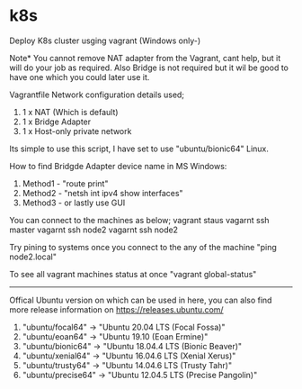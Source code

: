 # k8s
Deploy K8s cluster usging vagrant (Windows only-)

Note* You cannot remove NAT adapter from the Vagrant, cant help, but it will do your job as required. Also Bridge is not required but it wil be good to have one which you could later use it.

Vagrantfile Network configuration details used;
1. 1 x NAT (Which is default)
2. 1 x Bridge Adapter 
3. 1 x Host-only private network 

Its simple to use this script, I have set to use "ubuntu/bionic64" Linux.

How to find Bridgde Adapter device name in MS Windows:

1. Method1 - "route print" 
2. Method2 - "netsh int ipv4 show interfaces"
3. Method3 - or lastly use GUI

You can connect to the machines as below;
vagrant staus 
vagarnt ssh master
vagarnt ssh node2
vagarnt ssh node2

Try pining to systems once you connect to the any of the machine 
"ping node2.local"

To see all vagrant machines status at once
"vagrant global-status"


----------------------------

Offical Ubuntu version on which can be used in here, you can also find more release information on https://releases.ubuntu.com/

1. "ubuntu/focal64"   -> "Ubuntu 20.04 LTS (Focal Fossa)"
2. "ubuntu/eoan64"    -> "Ubuntu 19.10 (Eoan Ermine)" 
3. "ubuntu/bionic64"  -> "Ubuntu 18.04.4 LTS (Bionic Beaver)" 
4. "ubuntu/xenial64"  -> "Ubuntu 16.04.6 LTS (Xenial Xerus)" 
5. "ubuntu/trusty64"  -> "Ubuntu 14.04.6 LTS (Trusty Tahr)" 
6. "ubuntu/precise64" -> "Ubuntu 12.04.5 LTS (Precise Pangolin)" 
